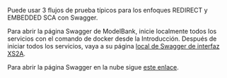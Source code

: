 Puede usar 3 flujos de prueba típicos para los enfoques REDIRECT y EMBEDDED SCA con Swagger.

Para abrir la página Swagger de ModelBank, inicie localmente todos los servicios con el comando de docker desde la Introducción. Después de iniciar todos los servicios, vaya a su página [local de Swagger de interfaz XS2A](http://localhost:8089/swagger-ui.html).

Para abrir la página Swagger en la nube sigue [este enlace](https://demo-dynamicsandbox-xs2a.cloud.ofin.co/).
